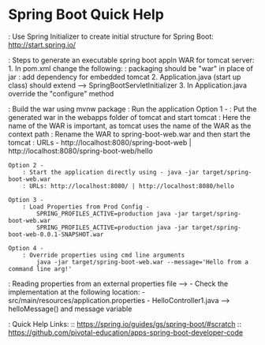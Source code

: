 # Spring Boot Quick Help #

: Use Spring Initializer to create initial structure for Spring Boot: http://start.spring.io/

: Steps to generate an executable spring boot appln WAR for tomcat server:
    1. In pom.xml change the following:
        : packaging should be "war" in place of jar
        : add dependency for embedded tomcat
    2. Application.java (start up class) should extend --> SpringBootServletInitializer
    3. In Application.java override the "configure" method

: Build the war using mvnw package
: Run the application
    Option 1 -
        : Put the generated war in the webapps folder of tomcat and start tomcat
        : Here the name of the WAR is important, as tomcat uses the name of the WAR as the context path
        : Rename the WAR to spring-boot-web.war and then start the tomcat
        : URLs - http://localhost:8080/spring-boot-web | http://localhost:8080/spring-boot-web/hello

    Option 2 -
        : Start the application directly using - java -jar target/spring-boot-web.war
        : URLs: http://localhost:8080/ | http://localhost:8080/hello

    Option 3 -
        : Load Properties from Prod Config -
            SPRING_PROFILES_ACTIVE=production java -jar target/spring-boot-web.war
            SPRING_PROFILES_ACTIVE=production java -jar target/spring-boot-web-0.0.1-SNAPSHOT.war

    Option 4 -
        : Override properties using cmd line arguments
            java -jar target/spring-boot-web.war --message='Hello from a command line arg!'

: Reading properties from an external properties file -->
    - Check the implementation at the following location:
        - src/main/resources/application.properties
        - HelloController1.java --> helloMessage() and message variable


: Quick Help Links:
    :: https://spring.io/guides/gs/spring-boot/#scratch
    :: https://github.com/pivotal-education/apps-spring-boot-developer-code